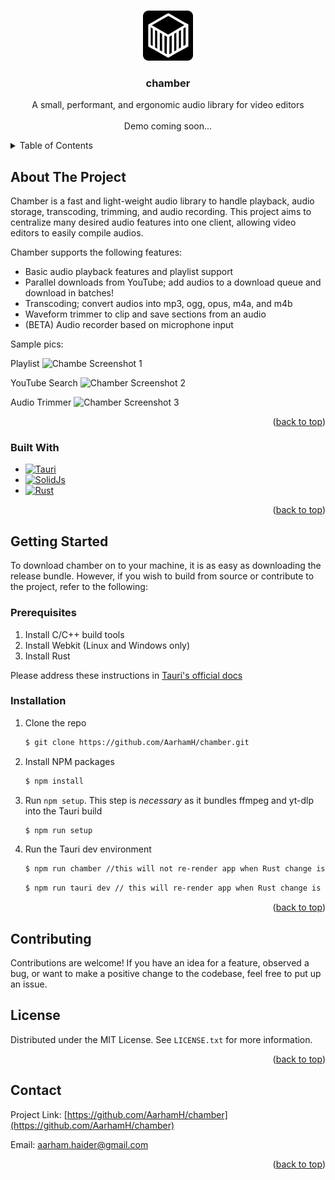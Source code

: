 <a id="readme-top"></a>
<!-- PROJECT LOGO -->
<br />
<div align="center">
  <a>
    <img src="src/assets/chamber.png" alt="Logo" width="80" height="80">
  </a>

  <h3 align="center">chamber</h3>

  <p align="center">
    A small, performant, and ergonomic audio library for video editors
    <br />
    <br />
    <a>Demo coming soon...</a>
  </p>
</div>



<!-- TABLE OF CONTENTS -->
<details>
  <summary>Table of Contents</summary>
  <ol>
    <li>
      <a href="#about-the-project">About The Project</a>
      <ul>
        <li><a href="#built-with">Built With</a></li>
      </ul>
    </li>
    <li>
      <a href="#getting-started">Getting Started</a>
      <ul>
        <li><a href="#prerequisites">Prerequisites</a></li>
        <li><a href="#installation">Installation</a></li>
      </ul>
    </li>
    <li><a href="#contributing">Contributing</a></li>
    <li><a href="#license">License</a></li>
    <li><a href="#contact">Contact</a></li>
  </ol>
</details>



<!-- ABOUT THE PROJECT -->
## About The Project

Chamber is a fast and light-weight audio library to handle playback, audio storage, transcoding, trimming, and audio recording. This project aims to centralize many desired audio features into one client, allowing video editors to easily compile audios.

Chamber supports the following features:
* Basic audio playback features and playlist support
* Parallel downloads from YouTube; add audios to a download queue and download in batches!
* Transcoding; convert audios into mp3, ogg, opus, m4a, and m4b
* Waveform trimmer to clip and save sections from an audio
* (BETA) Audio recorder based on microphone input

Sample pics:

Playlist
![Chambe Screenshot 1][chamber-pic-1]

YouTube Search
![Chamber Screenshot 2][chamber-pic-2]

Audio Trimmer
![Chamber Screenshot 3][chamber-pic-3]

<p align="right">(<a href="#readme-top">back to top</a>)</p>

### Built With
* [![Tauri][Tauri]][Tauri-url]
* [![SolidJs][SolidJs]][SolidJs-url]
* [![Rust][Rust]][Rust-url]

<p align="right">(<a href="#readme-top">back to top</a>)</p>

<!-- GETTING STARTED -->
## Getting Started
To download chamber on to your machine, it is as easy as downloading the release bundle. However, if you wish to build from source or contribute to the project, refer to the following:

### Prerequisites
1. Install C/C++ build tools
2. Install Webkit (Linux and Windows only) 
2. Install Rust

Please address these instructions in [Tauri's official docs](https://v1.tauri.app/v1/guides/getting-started/prerequisites/)

### Installation
1. Clone the repo
   ```sh
   $ git clone https://github.com/AarhamH/chamber.git
   ```
2. Install NPM packages
   ```sh
   $ npm install
   ```
3. Run `npm setup`. This step is _necessary_ as it bundles ffmpeg and yt-dlp into the Tauri build
   ```sh
   $ npm run setup
   ```
4. Run the Tauri dev environment
   ```sh
   $ npm run chamber //this will not re-render app when Rust change is made
   ```
   ```sh
   $ npm run tauri dev // this will re-render app when Rust change is made
   ```
<p align="right">(<a href="#readme-top">back to top</a>)</p>

<!-- CONTRIBUTING -->
## Contributing
Contributions are welcome! If you have an idea for a feature, observed a bug, or want to make a positive change to the codebase, feel free to put up an issue.

<!-- LICENSE -->
## License

Distributed under the MIT License. See `LICENSE.txt` for more information.

<p align="right">(<a href="#readme-top">back to top</a>)</p>

<!-- CONTACT -->
## Contact
Project Link: [https://github.com/AarhamH/chamber](https://github.com/AarhamH/chamber)

Email: aarham.haider@gmail.com

<p align="right">(<a href="#readme-top">back to top</a>)</p>

<!-- MARKDOWN LINKS & IMAGES -->
<!-- https://www.markdownguide.org/basic-syntax/#reference-style-links -->
[Tauri]:https://img.shields.io/badge/Tauri-black?style=for-the-badge&logo=tauri&logoColor=white&link=https%3A%2F%2Fv1.tauri.app%2F
[Tauri-url]:https://v1.tauri.app/
[SolidJs]: https://img.shields.io/badge/SolidJS-black?style=for-the-badge&logo=solid&logoColor=white
[SolidJs-url]: https://www.solidjs.com/
[Rust]: https://img.shields.io/badge/Rust-black?style=for-the-badge&logo=rust&logoColor=white
[Rust-url]: https://www.rust-lang.org/
[chamber-pic-1]: https://github.com/user-attachments/assets/6454c8fa-5a4b-4736-b429-4c0cb9cfd6f2
[chamber-pic-2]: https://github.com/user-attachments/assets/9466b2d9-ff04-469a-824a-663cabb08485
[chamber-pic-3]: https://github.com/user-attachments/assets/fb732cf4-956f-4403-bd33-d2c3a47e00e2

